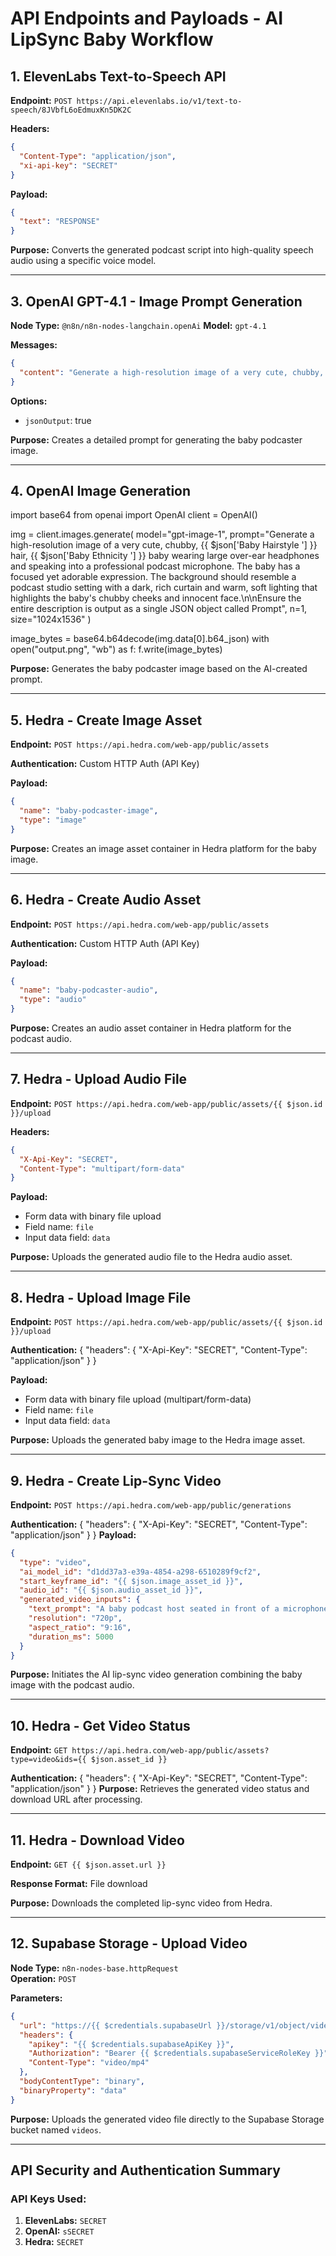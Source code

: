 # API Endpoints and Payloads - AI LipSync Baby Workflow

## 1. ElevenLabs Text-to-Speech API

**Endpoint:** `POST https://api.elevenlabs.io/v1/text-to-speech/8JVbfL6oEdmuxKn5DK2C`

**Headers:**
```json
{
  "Content-Type": "application/json",
  "xi-api-key": "SECRET"
}
```

**Payload:**
```json
{
  "text": "RESPONSE"
}
```

**Purpose:** Converts the generated podcast script into high-quality speech audio using a specific voice model.


---

## 3. OpenAI GPT-4.1 - Image Prompt Generation



**Node Type:** `@n8n/n8n-nodes-langchain.openAi`
**Model:** `gpt-4.1`

**Messages:**
```json
{
  "content": "Generate a high-resolution image of a very cute, chubby, {{ $json['Baby Hairstyle '] }} hair, {{ $json['Baby Ethnicity '] }} baby wearing large over-ear headphones and speaking into a professional podcast microphone. The baby has a focused yet adorable expression. The background should resemble a podcast studio setting with a dark, rich curtain and warm, soft lighting that highlights the baby's chubby cheeks and innocent face.\n\nEnsure the entire description is output as a single JSON object called Prompt"
}
```

**Options:**
- `jsonOutput`: true

**Purpose:** Creates a detailed prompt for generating the baby podcaster image.

---

## 4. OpenAI Image Generation

import base64
from openai import OpenAI
client = OpenAI()

img = client.images.generate(
    model="gpt-image-1",
    prompt="Generate a high-resolution image of a very cute, chubby, {{ $json['Baby Hairstyle '] }} hair, {{ $json['Baby Ethnicity '] }} baby wearing large over-ear headphones and speaking into a professional podcast microphone. The baby has a focused yet adorable expression. The background should resemble a podcast studio setting with a dark, rich curtain and warm, soft lighting that highlights the baby's chubby cheeks and innocent face.\n\nEnsure the entire description is output as a single JSON object called Prompt",
    n=1,
    size="1024x1536"
)

image_bytes = base64.b64decode(img.data[0].b64_json)
with open("output.png", "wb") as f:
    f.write(image_bytes)

**Purpose:** Generates the baby podcaster image based on the AI-created prompt.

---

## 5. Hedra - Create Image Asset

**Endpoint:** `POST https://api.hedra.com/web-app/public/assets`

**Authentication:** Custom HTTP Auth (API Key)

**Payload:**
```json
{
  "name": "baby-podcaster-image",
  "type": "image"
}
```

**Purpose:** Creates an image asset container in Hedra platform for the baby image.

---

## 6. Hedra - Create Audio Asset

**Endpoint:** `POST https://api.hedra.com/web-app/public/assets`

**Authentication:** Custom HTTP Auth (API Key)

**Payload:**
```json
{
  "name": "baby-podcaster-audio",
  "type": "audio"
}
```

**Purpose:** Creates an audio asset container in Hedra platform for the podcast audio.

---

## 7. Hedra - Upload Audio File

**Endpoint:** `POST https://api.hedra.com/web-app/public/assets/{{ $json.id }}/upload`

**Headers:**
```json
{
  "X-Api-Key": "SECRET",
  "Content-Type": "multipart/form-data"
}
```

**Payload:**
- Form data with binary file upload
- Field name: `file`
- Input data field: `data`

**Purpose:** Uploads the generated audio file to the Hedra audio asset.

---

## 8. Hedra - Upload Image File

**Endpoint:** `POST https://api.hedra.com/web-app/public/assets/{{ $json.id }}/upload`

**Authentication:** {
  "headers": {
    "X-Api-Key": "SECRET",
    "Content-Type": "application/json"
  }
}

**Payload:**
- Form data with binary file upload (multipart/form-data)
- Field name: `file`
- Input data field: `data`

**Purpose:** Uploads the generated baby image to the Hedra image asset.

---

## 9. Hedra - Create Lip-Sync Video

**Endpoint:** `POST https://api.hedra.com/web-app/public/generations`

**Authentication:** {
  "headers": {
    "X-Api-Key": "SECRET",
    "Content-Type": "application/json"
  }
}
**Payload:**
```json
{
  "type": "video",
  "ai_model_id": "d1dd37a3-e39a-4854-a298-6510289f9cf2",
  "start_keyframe_id": "{{ $json.image_asset_id }}",
  "audio_id": "{{ $json.audio_asset_id }}",
  "generated_video_inputs": {
    "text_prompt": "A baby podcast host seated in front of a microphone, speaking with calm intensity and natural focus. Subtle facial expressions, minimal head movement, steady eye contact with the camera. Studio lighting with a professional podcast setup in the background.",
    "resolution": "720p",
    "aspect_ratio": "9:16",
    "duration_ms": 5000
  }
}
```

**Purpose:** Initiates the AI lip-sync video generation combining the baby image with the podcast audio.

---

## 10. Hedra - Get Video Status

**Endpoint:** `GET https://api.hedra.com/web-app/public/assets?type=video&ids={{ $json.asset_id }}`

**Authentication:** {
  "headers": {
    "X-Api-Key": "SECRET",
    "Content-Type": "application/json"
  }
}
**Purpose:** Retrieves the generated video status and download URL after processing.

---

## 11. Hedra - Download Video

**Endpoint:** `GET {{ $json.asset.url }}`

**Response Format:** File download

**Purpose:** Downloads the completed lip-sync video from Hedra.

---

## 12. Supabase Storage - Upload Video

**Node Type:** `n8n-nodes-base.httpRequest`  
**Operation:** `POST`

**Parameters:**
```json
{
  "url": "https://{{ $credentials.supabaseUrl }}/storage/v1/object/videos/{{ $json.id }}.mp4",
  "headers": {
    "apikey": "{{ $credentials.supabaseApiKey }}",
    "Authorization": "Bearer {{ $credentials.supabaseServiceRoleKey }}",
    "Content-Type": "video/mp4"
  },
  "bodyContentType": "binary",
  "binaryProperty": "data"
}
```

**Purpose:** Uploads the generated video file directly to the Supabase Storage bucket named `videos`.

---

## API Security and Authentication Summary

### API Keys Used:
1. **ElevenLabs:** `SECRET`
2. **OpenAI:** `sSECRET`
3. **Hedra:** `SECRET`

